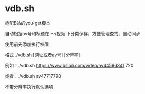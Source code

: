# vdb.sh
适配B站的you-get脚本

自动根据av号和标题在 ～/视频 下分类保存，方便管理查找、自动同步

使用前先添加执行权限

格式 ./vdb.sh [网址或者av号]  [分辨率]

例如：./vdb.sh https://www.bilibili.com/video/av44596341 720

或者：./vdb.sh av47717798

不带分辨率执行默认选项
